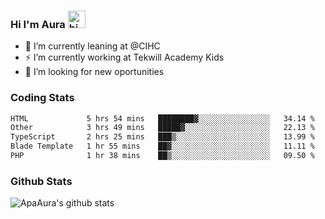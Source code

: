 ### Hi I'm Aura <img src="https://user-images.githubusercontent.com/1303154/88677602-1635ba80-d120-11ea-84d8-d263ba5fc3c0.gif" width="28px" alt="hi">

- 🔭 I’m currently leaning at @CIHC
- ⚡ I’m currently working at Tekwill Academy Kids
- 🤔 I’m looking for new oportunities


### Coding Stats

<!--START_SECTION:waka-->

```txt
HTML             5 hrs 54 mins   ████████▓░░░░░░░░░░░░░░░░   34.14 %
Other            3 hrs 49 mins   █████▓░░░░░░░░░░░░░░░░░░░   22.13 %
TypeScript       2 hrs 25 mins   ███▒░░░░░░░░░░░░░░░░░░░░░   13.99 %
Blade Template   1 hr 55 mins    ██▓░░░░░░░░░░░░░░░░░░░░░░   11.11 %
PHP              1 hr 38 mins    ██▒░░░░░░░░░░░░░░░░░░░░░░   09.50 %
```

<!--END_SECTION:waka-->

### Github Stats

![ApaAura's github stats](https://github-readme-stats.vercel.app/api?username=ApaAura&count_private=true&theme=tokyonight&hide=contribs,prs)
